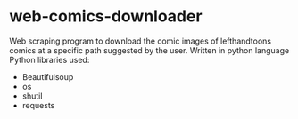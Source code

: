 # web-comics-downloader

Web scraping program to download the comic images of lefthandtoons comics at a specific path suggested by the user.
Written in python language
Python libraries used:
 - Beautifulsoup
 - os
 - shutil
 - requests
